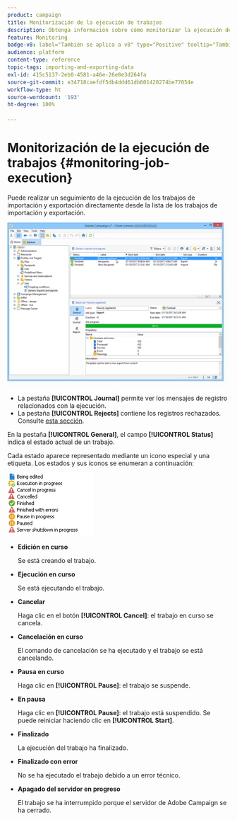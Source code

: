 ```yaml
---
product: campaign
title: Monitorización de la ejecución de trabajos
description: Obtenga información sobre cómo monitorizar la ejecución de trabajos de importación y exportación
feature: Monitoring
badge-v8: label="También se aplica a v8" type="Positive" tooltip="También se aplica a Campaign v8"
audience: platform
content-type: reference
topic-tags: importing-and-exporting-data
exl-id: 415c5137-2eb0-4581-a46e-26e8e3d264fa
source-git-commit: e34718caefdf5db4ddd61db601420274be77054e
workflow-type: ht
source-wordcount: '193'
ht-degree: 100%

---
```


# Monitorización de la ejecución de trabajos {#monitoring-job-execution}



Puede realizar un seguimiento de la ejecución de los trabajos de importación y exportación directamente desde la lista de los trabajos de importación y exportación.

![](assets/s_ncs_user_export_list_and_details.png)

* La pestaña **[!UICONTROL Journal]** permite ver los mensajes de registro relacionados con la ejecución.
* La pestaña **[!UICONTROL Rejects]** contiene los registros rechazados. Consulte [esta sección](../../platform/using/executing-import-jobs.md#behavior-in-the-event-of-an-error).

En la pestaña **[!UICONTROL General]**, el campo **[!UICONTROL Status]** indica el estado actual de un trabajo.

Cada estado aparece representado mediante un icono especial y una etiqueta. Los estados y sus iconos se enumeran a continuación:

![](assets/s_ncs_user_export_status.png)

* **Edición en curso**

  Se está creando el trabajo.

* **Ejecución en curso**

  Se está ejecutando el trabajo.

* **Cancelar**

  Haga clic en el botón **[!UICONTROL Cancel]**: el trabajo en curso se cancela.

* **Cancelación en curso**

  El comando de cancelación se ha ejecutado y el trabajo se está cancelando.

* **Pausa en curso**

  Haga clic en **[!UICONTROL Pause]**: el trabajo se suspende.

* **En pausa**

  Haga clic en **[!UICONTROL Pause]**: el trabajo está suspendido. Se puede reiniciar haciendo clic en **[!UICONTROL Start]**.

* **Finalizado**

  La ejecución del trabajo ha finalizado.

* **Finalizado con error**

  No se ha ejecutado el trabajo debido a un error técnico.

* **Apagado del servidor en progreso**

  El trabajo se ha interrumpido porque el servidor de Adobe Campaign se ha cerrado.
